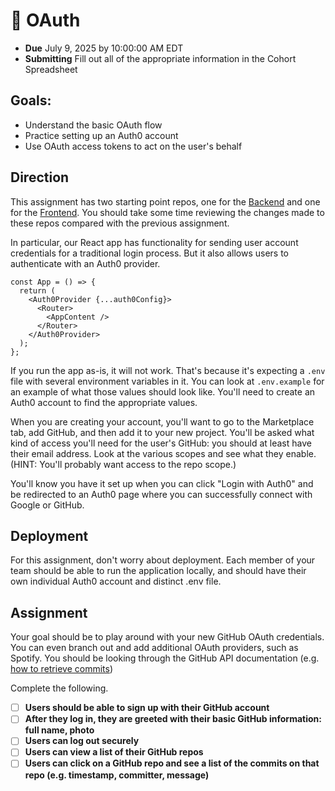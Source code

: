 # 🤝 OAuth

- **Due** July 9, 2025 by 10:00:00 AM EDT
- **Submitting** Fill out all of the appropriate information in the Cohort Spreadsheet

## Goals:

- Understand the basic OAuth flow
- Practice setting up an Auth0 account
- Use OAuth access tokens to act on the user's behalf

## Direction

This assignment has two starting point repos, one for the [Backend](https://github.com/fterdal/OAuth-Backend-Starter) and one for the [Frontend](https://github.com/fterdal/OAuth-Frontend-Starter). You should take some time reviewing the changes made to these repos compared with the previous assignment.

In particular, our React app has functionality for sending user account credentials for a traditional login process. But it also allows users to authenticate with an Auth0 provider.

```
const App = () => {
  return (
    <Auth0Provider {...auth0Config}>
      <Router>
        <AppContent />
      </Router>
    </Auth0Provider>
  );
};
```

If you run the app as-is, it will not work. That's because it's expecting a `.env` file with several environment variables in it.
You can look at `.env.example` for an example of what those values should look like. You'll need to create an Auth0 account to find the appropriate values.

When you are creating your account, you'll want to go to the Marketplace tab, add GitHub, and then add it to your new project. You'll be asked what kind of access you'll need for the user's GitHub: you should at least have their email address. Look at the various scopes and see what they enable. (HINT: You'll probably want access to the repo scope.)

You'll know you have it set up when you can click "Login with Auth0" and be redirected to an Auth0 page where you can successfully connect with Google or GitHub.

## Deployment

For this assignment, don't worry about deployment. Each member of your team should be able to run the application locally, and should have their own individual Auth0 account and distinct .env file.

## Assignment

Your goal should be to play around with your new GitHub OAuth credentials. You can even branch out and add additional OAuth providers, such as Spotify. You should be looking through the GitHub API documentation (e.g. [how to retrieve commits](https://docs.github.com/en/rest/commits/commits?apiVersion=2022-11-28))

Complete the following.

- [ ] **Users should be able to sign up with their GitHub account**
- [ ] **After they log in, they are greeted with their basic GitHub information: full name, photo**
- [ ] **Users can log out securely**
- [ ] **Users can view a list of their GitHub repos**
- [ ] **Users can click on a GitHub repo and see a list of the commits on that repo (e.g. timestamp, committer, message)**
